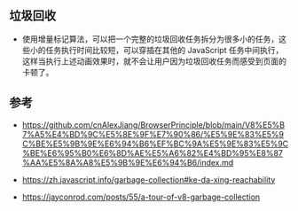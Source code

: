 ## 垃圾回收 
- 使用增量标记算法，可以把一个完整的垃圾回收任务拆分为很多小的任务，这些小的任务执行时间比较短，可以穿插在其他的 JavaScript 任务中间执行，这样当执行上述动画效果时，就不会让用户因为垃圾回收任务而感受到页面的卡顿了。



## 参考
- https://github.com/cnAlexJiang/BrowserPrinciple/blob/main/V8%E5%B7%A5%E4%BD%9C%E5%8E%9F%E7%90%86/%E5%9E%83%E5%9C%BE%E5%9B%9E%E6%94%B6%EF%BC%9A%E5%9E%83%E5%9C%BE%E6%95%B0%E6%8D%AE%E5%A6%82%E4%BD%95%E8%87%AA%E5%8A%A8%E5%9B%9E%E6%94%B6/index.md
- https://zh.javascript.info/garbage-collection#ke-da-xing-reachability

- https://jayconrod.com/posts/55/a-tour-of-v8-garbage-collection